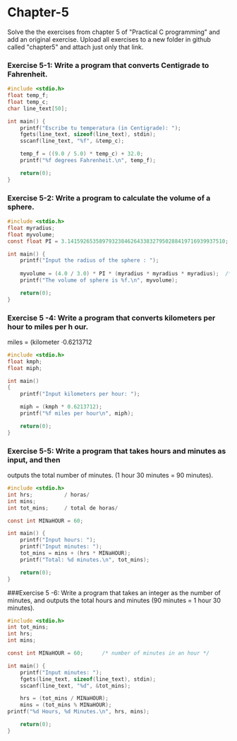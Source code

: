# Chapter-5
Solve the the exercises from chapter 5 of "Practical C programming" and add an original exercise.  Upload all exercises to a new folder in github called "chapter5" and attach just only that link.

### Exercise 5-1: Write a program that converts Centigrade to Fahrenheit.

```c
#include <stdio.h>
float temp_f;     
float temp_c;    
char line_text[50];       

int main() {
	printf("Escribe tu temperatura (in Centigrade): ");
	fgets(line_text, sizeof(line_text), stdin);
	sscanf(line_text, "%f", &temp_c);

	temp_f = ((9.0 / 5.0) * temp_c) + 32.0;
	printf("%f degrees Fahrenheit.\n", temp_f);

	return(0);
}

```
### Exercise 5-2: Write a program to calculate the volume of a sphere.

```c
#include <stdio.h>
float myradius;   
float myvolume;              
const float PI = 3.14159265358979323846264338327950288419716939937510;

int main() {
	printf("Input the radius of the sphere : ");
	
	myvolume = (4.0 / 3.0) * PI * (myradius * myradius * myradius);  /* volumn=(4/3) * pi * r^3*/
	printf("The volume of sphere is %f.\n", myvolume);

	return(0);
}

```

### Exercise 5 -4: Write a program that converts kilometers per hour to miles per h our.
miles = (kilometer ·0.6213712

```c
#include <stdio.h>
float kmph;              
float miph;              

int main()
{
	printf("Input kilometers per hour: ");

	miph = (kmph * 0.6213712);
	printf("%f miles per hour\n", miph);

	return(0);
}

```

### Exercise 5-5: Write a program that takes hours and minutes as input, and then
outputs the total number of minutes. (1 hour 30 minutes = 90 minutes).

```c
#include <stdio.h>
int hrs;          / horas/
int mins;         
int tot_mins;     / total de horas/

const int MINaHOUR = 60;     

int main() {
	printf("Input hours: ");
	printf("Input minutes: ");
	tot_mins = mins + (hrs * MINaHOUR);
	printf("Total: %d minutes.\n", tot_mins);

	return(0);
}
```
###Exercise 5 -6: Write a program that takes an integer as the number of minutes, and
outputs the total hours and minutes (90 minutes = 1 hour 30 minutes).

```c
#include <stdio.h>
int tot_mins;  
int hrs;         
int mins;        

const int MINaHOUR = 60;      /* number of minutes in an hour */

int main() {
	printf("Input minutes: ");
	fgets(line_text, sizeof(line_text), stdin);
	sscanf(line_text, "%d", &tot_mins);

	hrs = (tot_mins / MINaHOUR);
	mins = (tot_mins % MINaHOUR);
printf("%d Hours, %d Minutes.\n", hrs, mins);

	return(0);
}
```

